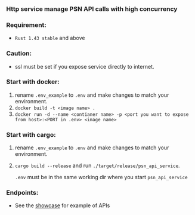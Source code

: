### Http service manage PSN API calls with high concurrency

### Requirement:
- `Rust 1.43 stable` and above

### Caution:
- ssl must be set if you expose service directly to internet.         

### Start with docker:
1. rename `.env_example` to `.env` and make changes to match your environment.
2. `docker build -t <image name> .`
3. `docker run -d --name <contianer name> -p <port you want to expose from host>:<PORT in .env> <image name>`

### Start with cargo:
1. rename `.env_example` to `.env` and make changes to match your environment.
2. `cargo build --release` and run `./target/release/psn_api_service`.
   
     `.env` must be in the same working dir where you start `psn_api_service`

### Endpoints:
- See the [showcase](https://psn.blackheart.top) for example of APIs